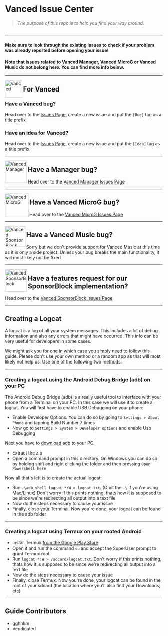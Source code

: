 # Vanced Issue Center 
> ###### The purpose of this repo is to help you find your way around.
___

#### Make sure to look through the existing issues to check if your problem was already reported before opening your issue!

#### Note that issues related to Vanced Manager, Vanced MicroG or Vanced Music do not belong here. You can find more info below.
___
<a href="https://vancedapp.com"><img src="https://cdn.discordapp.com/emojis/724333860598579290.png" alt="Vanced" height="55" align="left"></a>
## For Vanced
### Have a Vanced bug?
Head over to the [Issues Page](https://github.com/YTVanced/Vanced/issues), create a new issue and put the `[Bug]` tag as a title prefix

### Have an idea for Vanced?
Head over to the [Issues Page](https://github.com/YTVanced/Vanced/issues), create a new issue and put the `[Idea]` tag as a title prefix
___
<a href="https://github.com/YTVanced/VancedManager"><img src="https://cdn.discordapp.com/emojis/727995382012837898.png" alt="Vanced Manager" align="left" height="70" ></a>
## Have a Manager bug? 
Head over to the [Vanced Manager Issues Page](https://github.com/YTVanced/VancedManager/issues)
___
<a href="https://github.com/YTVanced/VancedMicroG"><img src="https://cdn.discordapp.com/emojis/739533000609628191.png" alt="Vanced MicroG" height="75" align="left" ></a>
## Have a Vanced MicroG bug?
Head over to the [Vanced MicroG Issues Page](https://github.com/YTVanced/VancedMicroG/issues)
___
<img src="https://cdn.discordapp.com/emojis/771642079318638603.png" alt="Vanced SponsorBlock" height="65" align="left"></a>
## Have a Vanced Music bug?
Sorry but we don't provide support for Vanced Music at this time as it is only a side project. Unless your bug breaks the main functionality, it will most likely not be fixed
___
<a href="https://github.com/YTVanced/SponsorBlock"><img src="https://cdn.discordapp.com/attachments/548867094259826700/776979672264474644/LogoSponsorBlockSimple256px.png" alt="Vanced SponsorBlock" height="70" align="left"></a>
## Have a features request for our SponsorBlock implementation?
Head over to the [Vanced SponsorBlock Issues Page](https://github.com/YTVanced/SponsorBlock/issues)

________


## Creating a Logcat
A logcat is a log of all your system messages. This includes a lot of debug information and also any errors that might have occurred. This info can be very useful for developers in some cases.

We might ask you for one in which case you simply need to follow this guide. Please don't use your own method or a random app as that will most likely not help us. Use one of the following two methods:
___
### Creating a logcat using the Android Debug Bridge (adb) on your PC
The Android Debug Bridge (adb) is a really useful tool to interface with your phone from a Terminal on your PC. In this case we will use it to create a logcat.
You will first have to enable USB Debugging on your phone:
- Enable Developer Options. You can do so by going to `Settings > About Phone` and tapping Build Number 7 times
- Now go to `Settings > System > Developer options` and enable Usb Debugging

Next you have to [download adb](https://developer.android.com/studio/releases/platform-tools) to your PC. 
- Extract the zip
- Open a command prompt in this directory. On Windows you can do so by holding shift and right clicking the folder and then pressing `Open Powershell here`

Now all that's left is to create the actual logcat:
- Run `.\adb shell logcat *:W > logcat.txt`. (Omit the `.\` if you're using Mac/Linux) Don't worry if this prints nothing, thats how it is supposed to be since we're redirecting all output into a text file
- Now do the steps necessary to cause your issue
- Finally, close your Terminal. Now you're done, your logcat can be found in the adb folder
___
### Creating a logcat using Termux on your rooted Android
- Install Termux [from the Google Play Store](https://play.google.com/store/apps/details?id=com.termux)
- Open it and run the command `su` and accept the SuperUser prompt to grant Termux root
- Run `logcat *:W > /sdcard/logcat.txt`. Don't worry if this prints nothing, thats how it is supposed to be since we're redirecting all output into a text file
- Now do the steps necessary to cause your issue
- Finally, close Termux. Now you're done, your logcat can be found in the root of your sdcard (the location where you'll also find your Downloads, etc)
___

## Guide Contributors
- gghhkm
- Vendicated
